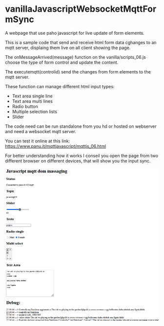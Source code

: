 # vanillaJavascriptWebsocketMqttFormSync
A webpage that use paho javascript for live update of form elements.

This is a sample code that send and receive html form data cghanges to an mqtt server, displaing them live on all client showing the page.

The onMessageArrived(message) function on the vanilla/scripts_06.js choose the type of form control and update the content.

The executemqtt(controlid) send the changes from form elements to the mqtt server.

These function can manage different html input types:
- Text area single line
- Text area multi lines
- Radio button
- Multiple selection lists
- Slider

The code need can be run standalone from you hd or hosted on webserver and need a websocket mqtt server.

You can test it online at this link: https://www.panu.it/mqttjavascript/mqttjs_06.html

For better understanding how it works I conseil you open the page from two different browser on different devices, that will show you the input sync.

![Page image](vanilla.png)
